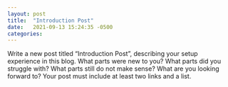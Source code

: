 ```yaml
---
layout: post
title:  "Introduction Post"
date:   2021-09-13 15:24:35 -0500
categories:
---
```

Write a new post titled “Introduction Post”, describing your setup experience in this blog. What parts were new to you? What parts did you struggle with? What parts still do not make sense? What are you looking forward to? Your post must include at least two links and a list.
